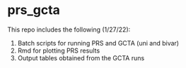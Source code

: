 # prs_gcta

This repo includes the following (1/27/22):
1. Batch scripts for running PRS and GCTA (uni and bivar)
2. Rmd for plotting PRS results 
3. Output tables obtained from the GCTA runs 
